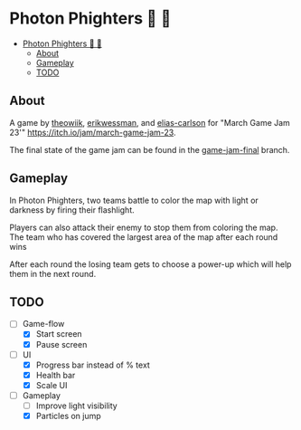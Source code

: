 # Photon Phighters 🥊 🔦

- [Photon Phighters 🥊 🔦](#photon-phight--)
  - [About](#about)
  - [Gameplay](#gameplay)
  - [TODO](#todo)

## About

A game by [theowiik](google.com), [erikwessman](https://github.com/erikwessman), and [elias-carlson](https://github.com/elias-carlson) for "March Game Jam 23'" https://itch.io/jam/march-game-jam-23.

The final state of the game jam can be found in the [game-jam-final](https://github.com/theowiik/project-epicfootsies/tree/game-jam-final) branch.

## Gameplay

In Photon Phighters, two teams battle to color the map with light or darkness by firing their flashlight.

Players can also attack their enemy to stop them from coloring the map. The team who has covered the largest area of the map after each round wins

After each round the losing team gets to choose a power-up which will help them in the next round.

## TODO

- [ ] Game-flow
  - [x] Start screen
  - [x] Pause screen
- [ ] UI
  - [x] Progress bar instead of % text
  - [x] Health bar
  - [x] Scale UI
- [ ] Gameplay
  - [ ] Improve light visibility
  - [x] Particles on jump
